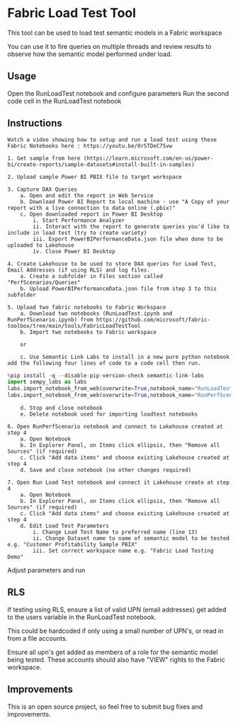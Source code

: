 # Fabric Load Test Tool
This tool can be used to load test semantic models in a Fabric workspace

You can use it to fire queries on multiple threads and review results to observe how the semantic model performed under load.

## Usage
Open the RunLoadTest notebook and configure parameters 
Run the second code cell in the RunLoadTest notebook


## Instructions

    Watch a video showing how to setup and run a load test using these Fabric Notebooks here : https://youtu.be/0rSTDeC75vw

    1. Get sample from here (https://learn.microsoft.com/en-us/power-bi/create-reports/sample-datasets#install-built-in-samples)

    2. Upload sample Power BI PBIX file to target workspace

    3. Capture DAX Queries
        a. Open and edit the report in Web Service
        b. Download Power BI Report to local machine - use "A Copy of your report with a live connection to data online (.pbix)"
        c. Open downloaded report in Power BI Desktop
            i. Start Performance Analyzer
            ii. Interact with the report to generate queries you'd like to include in load test (try to create variety)
            iii. Export PowerBIPerformanceData.json file when done to be uploaded to Lakehouse
            iv. Close Power BI Desktop

    4. Create Lakehouse to be used to store DAX queries for Load Test, Email Addresses (if using RLS) and log files.
        a. Create a subfolder in Files section called "PerfScenarios/Queries"
        b. Upload PowerBIPerformanceData.json file from step 3 to this subfolder

    5. Upload two fabric notebooks to Fabric Workspace
        a. Download two notebooks (RunLoadTest.ipynb and RunPerfScenario.ipynb) from https://github.com/microsoft/fabric-toolbox/tree/main/tools/FabricLoadTestTool
        b. Import two notebooks to Fabric workspace

        or

        c. Use Semantic Link Labs to install in a new pure python notebook add the following four lines of code to a code cell then run.
```python        
%pip install -q --disable-pip-version-check semantic-link-labs
import sempy_labs as labs
labs.import_notebook_from_web(overwrite=True,notebook_name="RunLoadTest"        , url="https://raw.githubusercontent.com/microsoft/fabric-toolbox/main/tools/FabricLoadTestTool/RunLoadTest.ipynb")
labs.import_notebook_from_web(overwrite=True,notebook_name="RunPerfScenario"    , url="https://raw.githubusercontent.com/microsoft/fabric-toolbox/main/tools/FabricLoadTestTool/RunPerfScenario.ipynb")
```        
        
        d. Stop and close notebook
        e. Delete notebook used for importing loadtest notebooks

    6. Open RunPerfScenario notebook and connect to Lakehouse created at step 4
        a. Open Notebook
        b. In Explorer Panel, on Items click ellipsis, then "Remove all Sources" (if required)
        c. Click "Add data items" and choose existing Lakehouse created at step 4
        d. Save and close notebook (no other changes required)

    7. Open Run Load Test notebook and connect it Lakehouse create at step 4
        a. Open Notebook
        b. In Explorer Panel, on Items click ellipsis, then "Remove all Sources" (if required)
        c. Click "Add data items" and choose existing Lakehouse created at step 4
        d. Edit Load Test Parameters
            i. Change Load Test Name to preferred name (line 13)
            ii. Change Dataset name to name of semantic model to be tested e.g. "Customer Profitability Sample PBIX"
            iii. Set correct workspace name e.g. "Fabric Load Testing Demo"

Adjust parameters and run
## RLS
If testing using RLS, ensure a list of valid UPN (email addresses) get added to the users variable in the RunLoadTest notebook.  

This could be hardcoded if only using a small number of UPN's, or read in from a file accounts.

Ensure all upn's get added as members of a role for the semantic model being tested.  These accounts should also have "VIEW" rights to the Fabric workspace.

## Improvements
This is an open source project, so feel free to submit bug fixes and improvements.
